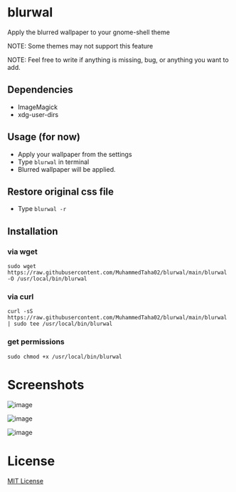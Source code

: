 # blurwal
Apply the blurred wallpaper to your gnome-shell theme

NOTE: Some themes may not support this feature

NOTE: Feel free to write if anything is missing, bug, or anything you want to add.


## Dependencies
- ImageMagick
- xdg-user-dirs


## Usage (for now)
- Apply your wallpaper from the settings
- Type `blurwal` in terminal
- Blurred wallpaper will be applied.


## Restore original css file
- Type `blurwal -r`


## Installation
### via wget
`sudo wget https://raw.githubusercontent.com/MuhammedTaha02/blurwal/main/blurwal -O /usr/local/bin/blurwal`

### via curl
`curl -sS https://raw.githubusercontent.com/MuhammedTaha02/blurwal/main/blurwal | sudo tee /usr/local/bin/blurwal`

### get permissions
`sudo chmod +x /usr/local/bin/blurwal`



# Screenshots
![image](https://i.imgur.com/S20LMGA.jpg)

![image](https://i.imgur.com/H8RD1tX.jpg)

![image](https://i.imgur.com/fEGXDhA.jpg)


# License
[MIT License](https://github.com/MuhammedTaha02/blurwal/tree/main/LICENSE)
